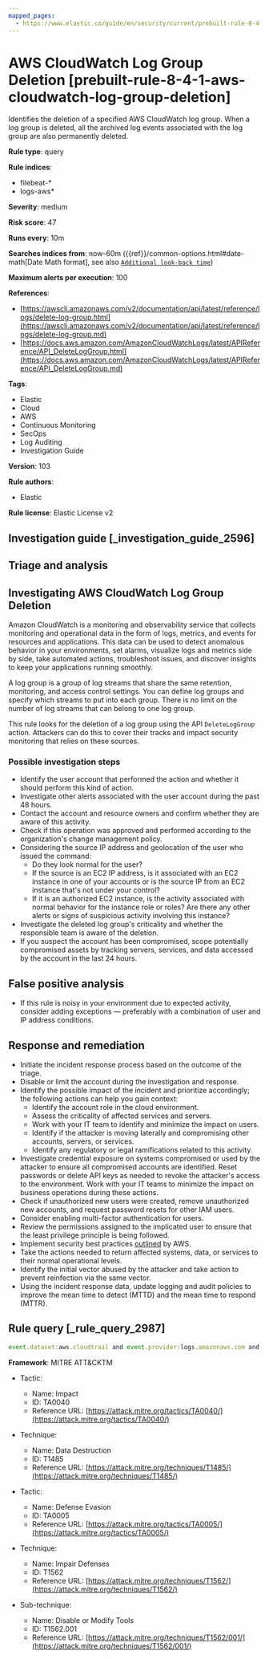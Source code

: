 ```yaml
---
mapped_pages:
  - https://www.elastic.co/guide/en/security/current/prebuilt-rule-8-4-1-aws-cloudwatch-log-group-deletion.html
---
```


# AWS CloudWatch Log Group Deletion [prebuilt-rule-8-4-1-aws-cloudwatch-log-group-deletion]

Identifies the deletion of a specified AWS CloudWatch log group. When a log group is deleted, all the archived log events associated with the log group are also permanently deleted.

**Rule type**: query

**Rule indices**:

* filebeat-*
* logs-aws*

**Severity**: medium

**Risk score**: 47

**Runs every**: 10m

**Searches indices from**: now-60m ({{ref}}/common-options.html#date-math[Date Math format], see also [`Additional look-back time`](docs-content://solutions/security/detect-and-alert/create-detection-rule.md#rule-schedule))

**Maximum alerts per execution**: 100

**References**:

* [https://awscli.amazonaws.com/v2/documentation/api/latest/reference/logs/delete-log-group.html](https://awscli.amazonaws.com/v2/documentation/api/latest/reference/logs/delete-log-group.md)
* [https://docs.aws.amazon.com/AmazonCloudWatchLogs/latest/APIReference/API_DeleteLogGroup.html](https://docs.aws.amazon.com/AmazonCloudWatchLogs/latest/APIReference/API_DeleteLogGroup.md)

**Tags**:

* Elastic
* Cloud
* AWS
* Continuous Monitoring
* SecOps
* Log Auditing
* Investigation Guide

**Version**: 103

**Rule authors**:

* Elastic

**Rule license**: Elastic License v2

## Investigation guide [_investigation_guide_2596]

## Triage and analysis

## Investigating AWS CloudWatch Log Group Deletion

Amazon CloudWatch is a monitoring and observability service that collects monitoring and operational data in the form of
logs, metrics, and events for resources and applications. This data can be used to detect anomalous behavior in your environments, set alarms, visualize
logs and metrics side by side, take automated actions, troubleshoot issues, and discover insights to keep your
applications running smoothly.

A log group is a group of log streams that share the same retention, monitoring, and access control settings. You can
define log groups and specify which streams to put into each group. There is no limit on the number of log streams that
can belong to one log group.

This rule looks for the deletion of a log group using the API `DeleteLogGroup` action. Attackers can do this to cover
their tracks and impact security monitoring that relies on these sources.

### Possible investigation steps

- Identify the user account that performed the action and whether it should perform this kind of action.
- Investigate other alerts associated with the user account during the past 48 hours.
- Contact the account and resource owners and confirm whether they are aware of this activity.
- Check if this operation was approved and performed according to the organization's change management policy.
- Considering the source IP address and geolocation of the user who issued the command:
    - Do they look normal for the user?
    - If the source is an EC2 IP address, is it associated with an EC2 instance in one of your accounts or is the source
    IP from an EC2 instance that's not under your control?
    - If it is an authorized EC2 instance, is the activity associated with normal behavior for the instance role or roles?
    Are there any other alerts or signs of suspicious activity involving this instance?
- Investigate the deleted log group's criticality and whether the responsible team is aware of the deletion.
- If you suspect the account has been compromised, scope potentially compromised assets by tracking servers, services,
and data accessed by the account in the last 24 hours.

## False positive analysis

- If this rule is noisy in your environment due to expected activity, consider adding exceptions — preferably with a
combination of user and IP address conditions.

## Response and remediation

- Initiate the incident response process based on the outcome of the triage.
- Disable or limit the account during the investigation and response.
- Identify the possible impact of the incident and prioritize accordingly; the following actions can help you gain context:
    - Identify the account role in the cloud environment.
    - Assess the criticality of affected services and servers.
    - Work with your IT team to identify and minimize the impact on users.
    - Identify if the attacker is moving laterally and compromising other accounts, servers, or services.
    - Identify any regulatory or legal ramifications related to this activity.
- Investigate credential exposure on systems compromised or used by the attacker to ensure all compromised accounts are
identified. Reset passwords or delete API keys as needed to revoke the attacker's access to the environment. Work with
your IT teams to minimize the impact on business operations during these actions.
- Check if unauthorized new users were created, remove unauthorized new accounts, and request password resets for other IAM users.
- Consider enabling multi-factor authentication for users.
- Review the permissions assigned to the implicated user to ensure that the least privilege principle is being followed.
- Implement security best practices [outlined](https://aws.amazon.com/premiumsupport/knowledge-center/security-best-practices/) by AWS.
- Take the actions needed to return affected systems, data, or services to their normal operational levels.
- Identify the initial vector abused by the attacker and take action to prevent reinfection via the same vector.
- Using the incident response data, update logging and audit policies to improve the mean time to detect (MTTD) and the
mean time to respond (MTTR).

## Rule query [_rule_query_2987]

```js
event.dataset:aws.cloudtrail and event.provider:logs.amazonaws.com and event.action:DeleteLogGroup and event.outcome:success
```

**Framework**: MITRE ATT&CKTM

* Tactic:

    * Name: Impact
    * ID: TA0040
    * Reference URL: [https://attack.mitre.org/tactics/TA0040/](https://attack.mitre.org/tactics/TA0040/)

* Technique:

    * Name: Data Destruction
    * ID: T1485
    * Reference URL: [https://attack.mitre.org/techniques/T1485/](https://attack.mitre.org/techniques/T1485/)

* Tactic:

    * Name: Defense Evasion
    * ID: TA0005
    * Reference URL: [https://attack.mitre.org/tactics/TA0005/](https://attack.mitre.org/tactics/TA0005/)

* Technique:

    * Name: Impair Defenses
    * ID: T1562
    * Reference URL: [https://attack.mitre.org/techniques/T1562/](https://attack.mitre.org/techniques/T1562/)

* Sub-technique:

    * Name: Disable or Modify Tools
    * ID: T1562.001
    * Reference URL: [https://attack.mitre.org/techniques/T1562/001/](https://attack.mitre.org/techniques/T1562/001/)




